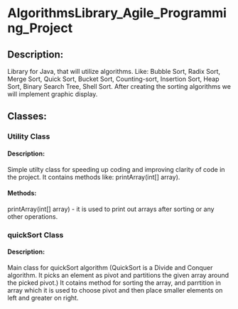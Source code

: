 # AlgorithmsLibrary_Agile_Programming_Project

## Description:
Library for Java, that will utilize algorithms. 
Like: Bubble Sort, Radix Sort, Merge Sort, Quick Sort, Bucket Sort, Counting-sort, Insertion Sort, Heap Sort, Binary Search Tree, Shell Sort. 
After creating the sorting algorithms we will implement graphic display.


## Classes:
### Utility Class
#### Description: 
Simple utilty class for speeding up coding and improving clarity of code in the project.
It contains methods like: printArray(int[] array).
#### Methods: 
printArray(int[] array) - it is used to print out arrays after sorting or any other operations. 

### quickSort Class
#### Description:  
Main class for quickSort algorithm (QuickSort is a Divide and Conquer algorithm. It picks an element as pivot and partitions the given array around the picked pivot.)
It cotains method for sorting the array, and parrtition in array which it is used to choose pivot and then place smaller elements on left and greater on right. 
